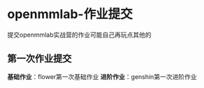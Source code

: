 # openmmlab-作业提交
提交openmmlab实战营的作业可能自己再玩点其他的
## 第一次作业提交
**基础作业**：flower第一次基础作业
**进阶作业**：genshin第一次进阶作业

